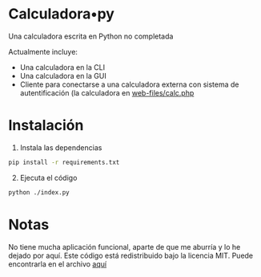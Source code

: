 # Calculadora•py  

Una calculadora escrita en Python no completada


Actualmente incluye:

-   Una calculadora en la CLI
-   Una calculadora en la GUI
-   Cliente para conectarse a una calculadora externa con sistema de autentificación (la calculadora en [web-files/calc.php](./web-files/calc.php)

  

# Instalación

1.  Instala las dependencias  

```bash  
pip install -r requirements.txt  
```

2. Ejecuta el código

```bash  
python ./index.py  
```  

# Notas

No tiene mucha aplicación funcional, aparte de que me aburría y lo he dejado por aquí.
Este código está redistribuido bajo la licencia MIT. Puede encontrarla en el archivo [aquí](./LICENSE)
